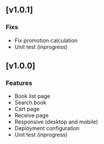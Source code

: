 ## [v1.0.1]

### Fixs
- Fix promotion calculation
- Unit test (inprogress)

## [v1.0.0]

### Features
- Book list page
- Search book
- Cart page
- Receive page
- Responsive (desktop and mobile)
- Deployment configuration
- Unit test (inprogress)
